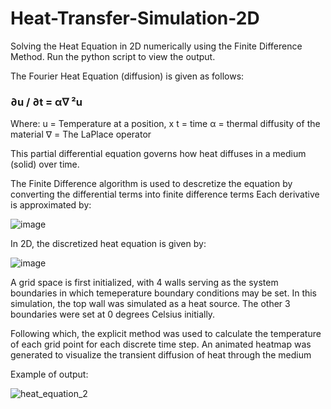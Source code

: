 # Heat-Transfer-Simulation-2D
Solving the Heat Equation in 2D numerically using the Finite Difference Method. Run the python script to view the output.

The Fourier Heat Equation (diffusion) is given as follows:

### ∂u / ∂t = α∇ ²u

Where:
u = Temperature at a position, x
t = time
α = thermal diffusity of the material
∇ = The LaPlace operator

This partial differential equation governs how heat diffuses in a medium (solid) over time.

The Finite Difference algorithm is used to descretize the equation by converting the differential terms into finite difference terms
Each derivative is approximated by:

![image](https://github.com/BrandonTayKaiheng/Heat-Transfer-Simulation-2D/assets/115394445/f745c04e-9e65-4a55-bae7-ba36636c7274)

In 2D, the discretized heat equation is given by:

![image](https://github.com/BrandonTayKaiheng/Heat-Transfer-Simulation-2D/assets/115394445/4921c211-89d1-498a-9479-10ea51180549)

A grid space is first initialized, with 4 walls serving as the system boundaries in which temeperature boundary conditions may be set. In this simulation, the top wall was simulated as a heat source. The other 3 boundaries were set at 0 degrees Celsius initially.

Following which, the explicit method was used to calculate the temperature of each grid point for each discrete time step. An animated heatmap was generated to visualize the transient diffusion of heat through the medium

Example of output:

![heat_equation_2](https://github.com/BrandonTayKaiheng/Heat-Transfer-Simulation-2D/assets/115394445/703dad2f-f62c-463b-a0dd-dfb81eb2160b)
